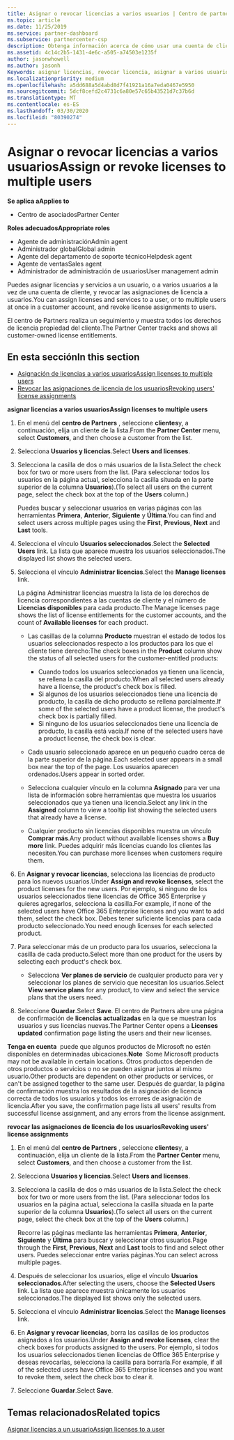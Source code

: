 ```yaml
---
title: Asignar o revocar licencias a varios usuarios | Centro de partners
ms.topic: article
ms.date: 11/25/2019
ms.service: partner-dashboard
ms.subservice: partnercenter-csp
description: Obtenga información acerca de cómo usar una cuenta de cliente para asignar o revocar licencias y servicios a un usuario o a varios usuarios a la vez.
ms.assetid: 4c14c2b5-1431-4e6c-a505-a74503e1235f
author: jasonwhowell
ms.author: jasonh
Keywords: asignar licencias, revocar licencia, asignar a varios usuarios,
ms.localizationpriority: medium
ms.openlocfilehash: a5dd688a5d4abd8d7f41921a16a7eda0467e5950
ms.sourcegitcommit: 5dcf8cefd2c4731c6a80e57c65b43521d7c37b6d
ms.translationtype: MT
ms.contentlocale: es-ES
ms.lasthandoff: 03/30/2020
ms.locfileid: "80390274"
---
```

# <a name="assign-or-revoke-licenses-to-multiple-users"></a><span data-ttu-id="db999-104">Asignar o revocar licencias a varios usuarios</span><span class="sxs-lookup"><span data-stu-id="db999-104">Assign or revoke licenses to multiple users</span></span>

<span data-ttu-id="db999-105">**Se aplica a**</span><span class="sxs-lookup"><span data-stu-id="db999-105">**Applies to**</span></span>

- <span data-ttu-id="db999-106">Centro de asociados</span><span class="sxs-lookup"><span data-stu-id="db999-106">Partner Center</span></span>

<span data-ttu-id="db999-107">**Roles adecuados**</span><span class="sxs-lookup"><span data-stu-id="db999-107">**Appropriate roles**</span></span>

- <span data-ttu-id="db999-108">Agente de administración</span><span class="sxs-lookup"><span data-stu-id="db999-108">Admin agent</span></span>
- <span data-ttu-id="db999-109">Administrador global</span><span class="sxs-lookup"><span data-stu-id="db999-109">Global admin</span></span>
- <span data-ttu-id="db999-110">Agente del departamento de soporte técnico</span><span class="sxs-lookup"><span data-stu-id="db999-110">Helpdesk agent</span></span>
- <span data-ttu-id="db999-111">Agente de ventas</span><span class="sxs-lookup"><span data-stu-id="db999-111">Sales agent</span></span>
- <span data-ttu-id="db999-112">Administrador de administración de usuarios</span><span class="sxs-lookup"><span data-stu-id="db999-112">User management admin</span></span>

<span data-ttu-id="db999-113">Puedes asignar licencias y servicios a un usuario, o a varios usuarios a la vez de una cuenta de cliente, y revocar las asignaciones de licencia a usuarios.</span><span class="sxs-lookup"><span data-stu-id="db999-113">You can assign licenses and services to a user, or to multiple users at once in a customer account, and revoke license assignments to users.</span></span>

<span data-ttu-id="db999-114">El centro de Partners realiza un seguimiento y muestra todos los derechos de licencia propiedad del cliente.</span><span class="sxs-lookup"><span data-stu-id="db999-114">The Partner Center tracks and shows all customer-owned license entitlements.</span></span>

## <a name="in-this-section"></a><span data-ttu-id="db999-115">En esta sección</span><span class="sxs-lookup"><span data-stu-id="db999-115">In this section</span></span>


- [<span data-ttu-id="db999-116">Asignación de licencias a varios usuarios</span><span class="sxs-lookup"><span data-stu-id="db999-116">Assign licenses to multiple users</span></span>](#assign-licenses-to-groups)
- [<span data-ttu-id="db999-117">Revocar las asignaciones de licencia de los usuarios</span><span class="sxs-lookup"><span data-stu-id="db999-117">Revoking users' license assignments</span></span>](#revoking-licenses)

<a href="" id="assign-licenses-to-groups"></a>
<span data-ttu-id="db999-118">**asignar licencias a varios usuarios**</span><span class="sxs-lookup"><span data-stu-id="db999-118">**Assign licenses to multiple users**</span></span>

1. <span data-ttu-id="db999-119">En el menú del **centro de Partners** , seleccione **clientes**y, a continuación, elija un cliente de la lista.</span><span class="sxs-lookup"><span data-stu-id="db999-119">From the **Partner Center** menu, select **Customers**, and then choose a customer from the list.</span></span>

2. <span data-ttu-id="db999-120">Selecciona **Usuarios y licencias**.</span><span class="sxs-lookup"><span data-stu-id="db999-120">Select **Users and licenses**.</span></span>

3. <span data-ttu-id="db999-121">Selecciona la casilla de dos o más usuarios de la lista.</span><span class="sxs-lookup"><span data-stu-id="db999-121">Select the check box for two or more users from the list.</span></span> <span data-ttu-id="db999-122">(Para seleccionar todos los usuarios en la página actual, selecciona la casilla situada en la parte superior de la columna **Usuarios**).</span><span class="sxs-lookup"><span data-stu-id="db999-122">(To select all users on the current page, select the check box at the top of the **Users** column.)</span></span>

    <span data-ttu-id="db999-123">Puedes buscar y seleccionar usuarios en varias páginas con las herramientas **Primera**, **Anterior**, **Siguiente** y **Última**.</span><span class="sxs-lookup"><span data-stu-id="db999-123">You can find and select users across multiple pages using the **First**, **Previous**, **Next** and **Last** tools.</span></span>

4. <span data-ttu-id="db999-124">Selecciona el vínculo **Usuarios seleccionados**.</span><span class="sxs-lookup"><span data-stu-id="db999-124">Select the **Selected Users** link.</span></span> <span data-ttu-id="db999-125">La lista que aparece muestra los usuarios seleccionados.</span><span class="sxs-lookup"><span data-stu-id="db999-125">The displayed list shows the selected users.</span></span>

5. <span data-ttu-id="db999-126">Selecciona el vínculo **Administrar licencias**.</span><span class="sxs-lookup"><span data-stu-id="db999-126">Select the **Manage licenses** link.</span></span>

    <span data-ttu-id="db999-127">La página Administrar licencias muestra la lista de los derechos de licencia correspondientes a las cuentas de cliente y el número de **Licencias disponibles** para cada producto.</span><span class="sxs-lookup"><span data-stu-id="db999-127">The Manage licenses page shows the list of license entitlements for the customer accounts, and the count of **Available licenses** for each product.</span></span>

    -   <span data-ttu-id="db999-128">Las casillas de la columna **Producto** muestran el estado de todos los usuarios seleccionados respecto a los productos para los que el cliente tiene derecho:</span><span class="sxs-lookup"><span data-stu-id="db999-128">The check boxes in the **Product** column show the status of all selected users for the customer-entitled products:</span></span>

        -   <span data-ttu-id="db999-129">Cuando todos los usuarios seleccionados ya tienen una licencia, se rellena la casilla del producto.</span><span class="sxs-lookup"><span data-stu-id="db999-129">When all selected users already have a license, the product's check box is filled.</span></span>
        -   <span data-ttu-id="db999-130">Si algunos de los usuarios seleccionados tiene una licencia de producto, la casilla de dicho producto se rellena parcialmente.</span><span class="sxs-lookup"><span data-stu-id="db999-130">If some of the selected users have a product license, the product's check box is partially filled.</span></span>
        -   <span data-ttu-id="db999-131">Si ninguno de los usuarios seleccionados tiene una licencia de producto, la casilla está vacía.</span><span class="sxs-lookup"><span data-stu-id="db999-131">If none of the selected users have a product license, the check box is clear.</span></span>
    -   <span data-ttu-id="db999-132">Cada usuario seleccionado aparece en un pequeño cuadro cerca de la parte superior de la página.</span><span class="sxs-lookup"><span data-stu-id="db999-132">Each selected user appears in a small box near the top of the page.</span></span> <span data-ttu-id="db999-133">Los usuarios aparecen ordenados.</span><span class="sxs-lookup"><span data-stu-id="db999-133">Users appear in sorted order.</span></span>

    -   <span data-ttu-id="db999-134">Selecciona cualquier vínculo en la columna **Asignado** para ver una lista de información sobre herramientas que muestra los usuarios seleccionados que ya tienen una licencia.</span><span class="sxs-lookup"><span data-stu-id="db999-134">Select any link in the **Assigned** column to view a tooltip list showing the selected users that already have a license.</span></span>

    -   <span data-ttu-id="db999-135">Cualquier producto sin licencias disponibles muestra un vínculo **Comprar más**.</span><span class="sxs-lookup"><span data-stu-id="db999-135">Any product without available licenses shows a **Buy more** link.</span></span> <span data-ttu-id="db999-136">Puedes adquirir más licencias cuando los clientes las necesiten.</span><span class="sxs-lookup"><span data-stu-id="db999-136">You can purchase more licenses when customers require them.</span></span>

6.  <span data-ttu-id="db999-137">En **Asignar y revocar licencias**, selecciona las licencias de producto para los nuevos usuarios.</span><span class="sxs-lookup"><span data-stu-id="db999-137">Under **Assign and revoke licenses**, select the product licenses for the new users.</span></span> <span data-ttu-id="db999-138">Por ejemplo, si ninguno de los usuarios seleccionados tiene licencias de Office 365 Enterprise y quieres agregarlos, selecciona la casilla.</span><span class="sxs-lookup"><span data-stu-id="db999-138">For example, if none of the selected users have Office 365 Enterprise licenses and you want to add them, select the check box.</span></span> <span data-ttu-id="db999-139">Debes tener suficiente licencias para cada producto seleccionado.</span><span class="sxs-lookup"><span data-stu-id="db999-139">You need enough licenses for each selected product.</span></span>

7. <span data-ttu-id="db999-140">Para seleccionar más de un producto para los usuarios, selecciona la casilla de cada producto.</span><span class="sxs-lookup"><span data-stu-id="db999-140">Select more than one product for the users by selecting each product's check box.</span></span>
    -   <span data-ttu-id="db999-141">Selecciona **Ver planes de servicio** de cualquier producto para ver y seleccionar los planes de servicio que necesitan los usuarios.</span><span class="sxs-lookup"><span data-stu-id="db999-141">Select **View service plans** for any product, to view and select the service plans that the users need.</span></span>

8. <span data-ttu-id="db999-142">Seleccione **Guardar**.</span><span class="sxs-lookup"><span data-stu-id="db999-142">Select **Save**.</span></span> <span data-ttu-id="db999-143">El centro de Partners abre una página de confirmación de **licencias actualizadas** en la que se muestran los usuarios y sus licencias nuevas.</span><span class="sxs-lookup"><span data-stu-id="db999-143">The Partner Center opens a **Licenses updated** confirmation page listing the users and their new licenses.</span></span>

<span data-ttu-id="db999-144">**Tenga en cuenta**  puede que algunos productos de Microsoft no estén disponibles en determinadas ubicaciones.</span><span class="sxs-lookup"><span data-stu-id="db999-144">**Note**  Some Microsoft products may not be available in certain locations.</span></span> <span data-ttu-id="db999-145">Otros productos dependen de otros productos o servicios o no se pueden asignar juntos al mismo usuario.</span><span class="sxs-lookup"><span data-stu-id="db999-145">Other products are dependent on other products or services, or can't be assigned together to the same user.</span></span> <span data-ttu-id="db999-146">Después de guardar, la página de confirmación muestra los resultados de la asignación de licencia correcta de todos los usuarios y todos los errores de asignación de licencia.</span><span class="sxs-lookup"><span data-stu-id="db999-146">After you save, the confirmation page lists all users' results from successful license assignment, and any errors from the license assignment.</span></span>


<a href="" id="revoking-licenses"></a>
<span data-ttu-id="db999-147">**revocar las asignaciones de licencia de los usuarios**</span><span class="sxs-lookup"><span data-stu-id="db999-147">**Revoking users' license assignments**</span></span>

1. <span data-ttu-id="db999-148">En el menú del **centro de Partners** , seleccione **clientes**y, a continuación, elija un cliente de la lista.</span><span class="sxs-lookup"><span data-stu-id="db999-148">From the **Partner Center** menu, select **Customers**, and then choose a customer from the list.</span></span>

2. <span data-ttu-id="db999-149">Selecciona **Usuarios y licencias**.</span><span class="sxs-lookup"><span data-stu-id="db999-149">Select **Users and licenses**.</span></span>

3. <span data-ttu-id="db999-150">Selecciona la casilla de dos o más usuarios de la lista.</span><span class="sxs-lookup"><span data-stu-id="db999-150">Select the check box for two or more users from the list.</span></span> <span data-ttu-id="db999-151">(Para seleccionar todos los usuarios en la página actual, selecciona la casilla situada en la parte superior de la columna **Usuarios**).</span><span class="sxs-lookup"><span data-stu-id="db999-151">(To select all users on the current page, select the check box at the top of the **Users** column.)</span></span>

    <span data-ttu-id="db999-152">Recorre las páginas mediante las herramientas **Primera**, **Anterior**, **Siguiente** y **Última** para buscar y seleccionar otros usuarios.</span><span class="sxs-lookup"><span data-stu-id="db999-152">Page through the **First**, **Previous**, **Next** and **Last** tools to find and select other users.</span></span> <span data-ttu-id="db999-153">Puedes seleccionar entre varias páginas.</span><span class="sxs-lookup"><span data-stu-id="db999-153">You can select across multiple pages.</span></span>

4. <span data-ttu-id="db999-154">Después de seleccionar los usuarios, elige el vínculo **Usuarios seleccionados**.</span><span class="sxs-lookup"><span data-stu-id="db999-154">After selecting the users, choose the **Selected Users** link.</span></span> <span data-ttu-id="db999-155">La lista que aparece muestra únicamente los usuarios seleccionados.</span><span class="sxs-lookup"><span data-stu-id="db999-155">The displayed list shows only the selected users.</span></span>

5. <span data-ttu-id="db999-156">Selecciona el vínculo **Administrar licencias**.</span><span class="sxs-lookup"><span data-stu-id="db999-156">Select the **Manage licenses** link.</span></span>

6. <span data-ttu-id="db999-157">En **Asignar y revocar licencias**, borra las casillas de los productos asignados a los usuarios.</span><span class="sxs-lookup"><span data-stu-id="db999-157">Under **Assign and revoke licenses**, clear the check boxes for products assigned to the users.</span></span> <span data-ttu-id="db999-158">Por ejemplo, si todos los usuarios seleccionados tienen licencias de Office 365 Enterprise y deseas revocarlas, selecciona la casilla para borrarla.</span><span class="sxs-lookup"><span data-stu-id="db999-158">For example, if all of the selected users have Office 365 Enterprise licenses and you want to revoke them, select the check box to clear it.</span></span>

7. <span data-ttu-id="db999-159">Seleccione **Guardar**.</span><span class="sxs-lookup"><span data-stu-id="db999-159">Select **Save**.</span></span>

## <a name="related-topics"></a><span data-ttu-id="db999-160">Temas relacionados</span><span class="sxs-lookup"><span data-stu-id="db999-160">Related topics</span></span>

[<span data-ttu-id="db999-161">Asignar licencias a un usuario</span><span class="sxs-lookup"><span data-stu-id="db999-161">Assign licenses to a user</span></span>](assign-licenses-to-users.md)